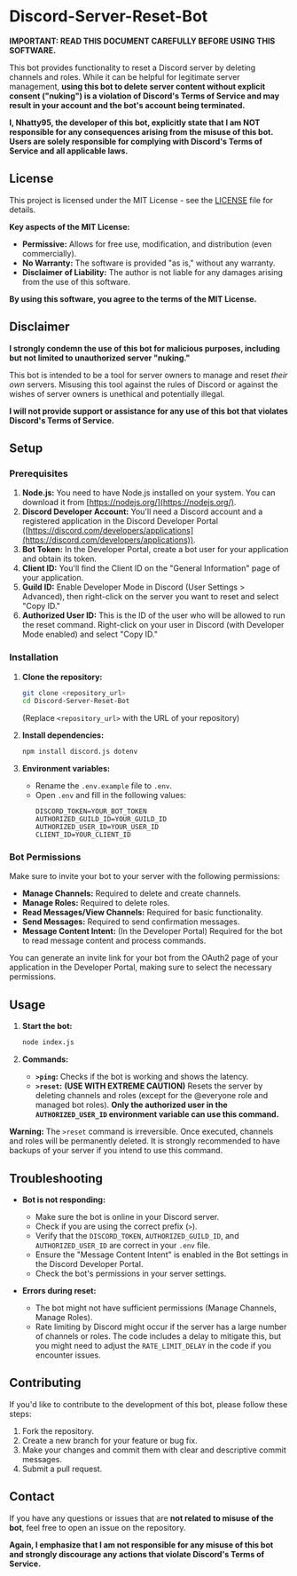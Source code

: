 # Discord-Server-Reset-Bot

**IMPORTANT: READ THIS DOCUMENT CAREFULLY BEFORE USING THIS SOFTWARE.**

This bot provides functionality to reset a Discord server by deleting channels and roles. While it can be helpful for legitimate server management, **using this bot to delete server content without explicit consent ("nuking") is a violation of Discord's Terms of Service and may result in your account and the bot's account being terminated.**

**I, Nhatty95, the developer of this bot, explicitly state that I am NOT responsible for any consequences arising from the misuse of this bot. Users are solely responsible for complying with Discord's Terms of Service and all applicable laws.**

## License

This project is licensed under the MIT License - see the [LICENSE](LICENSE) file for details.

**Key aspects of the MIT License:**

*   **Permissive:** Allows for free use, modification, and distribution (even commercially).
*   **No Warranty:**  The software is provided "as is," without any warranty.
*   **Disclaimer of Liability:**  The author is not liable for any damages arising from the use of this software.

**By using this software, you agree to the terms of the MIT License.**

## Disclaimer

**I strongly condemn the use of this bot for malicious purposes, including but not limited to unauthorized server "nuking."**

This bot is intended to be a tool for server owners to manage and reset *their own* servers. Misusing this tool against the rules of Discord or against the wishes of server owners is unethical and potentially illegal.

**I will not provide support or assistance for any use of this bot that violates Discord's Terms of Service.**

## Setup

### Prerequisites

1. **Node.js:** You need to have Node.js installed on your system. You can download it from [https://nodejs.org/](https://nodejs.org/).
2. **Discord Developer Account:** You'll need a Discord account and a registered application in the Discord Developer Portal ([https://discord.com/developers/applications](https://discord.com/developers/applications)).
3. **Bot Token:** In the Developer Portal, create a bot user for your application and obtain its token.
4. **Client ID:**  You'll find the Client ID on the "General Information" page of your application.
5. **Guild ID:** Enable Developer Mode in Discord (User Settings > Advanced), then right-click on the server you want to reset and select "Copy ID."
6. **Authorized User ID:** This is the ID of the user who will be allowed to run the reset command. Right-click on your user in Discord (with Developer Mode enabled) and select "Copy ID."

### Installation

1. **Clone the repository:**
    ```bash
    git clone <repository_url>
    cd Discord-Server-Reset-Bot
    ```
    (Replace `<repository_url>` with the URL of your repository)

2. **Install dependencies:**
    ```bash
    npm install discord.js dotenv
    ```

3. **Environment variables:**
    *   Rename the `.env.example` file to `.env`.
    *   Open `.env` and fill in the following values:
        ```
        DISCORD_TOKEN=YOUR_BOT_TOKEN
        AUTHORIZED_GUILD_ID=YOUR_GUILD_ID
        AUTHORIZED_USER_ID=YOUR_USER_ID
        CLIENT_ID=YOUR_CLIENT_ID
        ```

### Bot Permissions

Make sure to invite your bot to your server with the following permissions:

*   **Manage Channels:** Required to delete and create channels.
*   **Manage Roles:** Required to delete roles.
*   **Read Messages/View Channels:** Required for basic functionality.
*   **Send Messages:** Required to send confirmation messages.
*   **Message Content Intent:** (In the Developer Portal) Required for the bot to read message content and process commands.

You can generate an invite link for your bot from the OAuth2 page of your application in the Developer Portal, making sure to select the necessary permissions.

## Usage

1. **Start the bot:**
    ```bash
    node index.js
    ```

2. **Commands:**
    *   **`>ping`:** Checks if the bot is working and shows the latency.
    *   **`>reset`:** **(USE WITH EXTREME CAUTION)** Resets the server by deleting channels and roles (except for the @everyone role and managed bot roles). **Only the authorized user in the `AUTHORIZED_USER_ID` environment variable can use this command.**

**Warning:** The `>reset` command is irreversible. Once executed, channels and roles will be permanently deleted. It is strongly recommended to have backups of your server if you intend to use this command.

## Troubleshooting

*   **Bot is not responding:**
    *   Make sure the bot is online in your Discord server.
    *   Check if you are using the correct prefix (`>`).
    *   Verify that the `DISCORD_TOKEN`, `AUTHORIZED_GUILD_ID`, and `AUTHORIZED_USER_ID` are correct in your `.env` file.
    *   Ensure the "Message Content Intent" is enabled in the Bot settings in the Discord Developer Portal.
    *   Check the bot's permissions in your server settings.

*   **Errors during reset:**
    *   The bot might not have sufficient permissions (Manage Channels, Manage Roles).
    *   Rate limiting by Discord might occur if the server has a large number of channels or roles. The code includes a delay to mitigate this, but you might need to adjust the `RATE_LIMIT_DELAY` in the code if you encounter issues.

## Contributing

If you'd like to contribute to the development of this bot, please follow these steps:

1. Fork the repository.
2. Create a new branch for your feature or bug fix.
3. Make your changes and commit them with clear and descriptive commit messages.
4. Submit a pull request.

## Contact

If you have any questions or issues that are **not related to misuse of the bot**, feel free to open an issue on the repository.

**Again, I emphasize that I am not responsible for any misuse of this bot and strongly discourage any actions that violate Discord's Terms of Service.**
